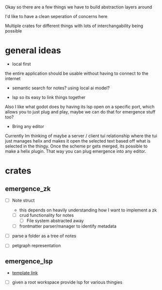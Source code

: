 
Okay so there are a few things we
have to build abstraction layers around

I'd like to have a clean seperation of concerns here

Multiple crates for different things
with lots of interchangability being possible

# general ideas
- local first 

the entire application should be usable without having to connect to the internet

- semantic search for notes? using local ai model?  

- lsp so its easy to link things together


Also I like what godot does by having its lsp open on a
  specific port, which allows you to just plug and play,
  maybe we can do that for emergence stuff too?


- Bring any editor

Currently Im thinking of maybe a server / client tui
  relationship where the tui just manages helix and makes it
  open the selected text based off what is selected in the
  thingy. Once the scheme pr gets merged, its possible to
  make a helix plugin. That way you can plug emergence into
  any editor.

# crates

## emergence_zk
- [ ] Note struct
  - this depends on heavily understanding how I want to implement a zk
  - [ ] crud functionality for notes
    - [ ] File system abstracted away
  - [ ] frontmatter parser/manager to identify metadata

- [ ] parse a folder as a tree of notes
- [ ] petgraph representation



## emergence_lsp 

- [template link](https://github.com/IWANABETHATGUY/tower-lsp-boilerplate)
- [ ] given a root workspace provide lsp for various thingies

